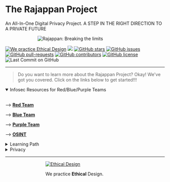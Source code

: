 # The Rajappan Project

An All-In-One Digital Privacy Project. A STEP IN THE RIGHT DIRECTION TO A PRIVATE FUTURE

<div style='display: block; width: 300px; margin-left: auto; margin-right: auto;'><img style='margin-left: auto; margin-right: auto; margin-bottom: 0; ' alt='Rajappan: Breaking the limits' src='docs/7.png'></div>

<a href='https://ind.ie/ethical-design'><img style='margin-left: auto; margin-right: auto;' alt='We practice Ethical Design' src='https://img.shields.io/badge/Ethical_Design-_▲_❤_-blue.svg'></a>
![](https://visitor-badge.laobi.icu/badge?page_id=kaiiyer.rajappan)
[![GitHub stars](https://img.shields.io/github/stars/kaiiyer/rajappan)](https://github.com/kaiiyer/rajappan/stargazers)
[![GitHub issues](https://img.shields.io/github/issues/kaiiyer/rajappan.svg)](https://GitHub.com/kaiiyer/rajappan/issues/)
[![GitHub pull-requests](https://img.shields.io/github/issues-pr/kaiiyer/rajappan.svg)](https://GitHub.com/kaiiyer/rajappan/pull/)
[![GitHub contributors](https://img.shields.io/github/contributors/kaiiyer/rajappan.svg)](https://GitHub.com/kaiiyer/rajappan/graphs/contributors/)
[![GitHub license](https://img.shields.io/github/license/kaiiyer/rajappan)](https://github.com/kaiiyer/rajappan/blob/master/LICENSE)
![Last Commit on GitHub](https://img.shields.io/github/last-commit/kaiiyer/rajappan.svg)

---------

> Do you want to learn more about the Rajappan Project? Okay! We've got you covered.
Click on the links below to get started!!!

<details open>
<summary>Infosec Resources for Red/Blue/Purple Teams</summary>
<br>

--> [**Red Team**](infosec/RedTeam)

--> [**Blue Team**](infosec/BlueTeam)

--> [**Purple Team**](infosec/PurpleTeam/README.md)

--> [**OSINT**](infosec/OSINT/README.md)

</details>

<details>
<summary>Learning Path</summary>
<br>

--> [**Blogs & Mailing Lists**](learning-path/blog.md)

--> [**Cheatsheets**](learning-path/cheatsheets.md)

--> [**Cyber Careers**](learning-path/career.md)

--> [**Cyber Starter Pack**](learning-path/starter-pack.md)

--> [**Privacy Guide and Digital Security Articles**](learning-path/guide-art.md)

--> [**Security Conferences and Podcasts**](learning-path/conf-pod.md)

--> [**Security Books**](learning-path/books.md)

--> [**Powerful Toolkits**](learning-path/toolkits.md)

--> [**Youtube Channels**](learning-path/video.md)
</details>

<details>
<summary>Privacy</summary>
<br>

--> [**Privacy Resources**](privacy/README.md)

</details>



---------

<div style='display: block; width: 250px; margin-left: auto; margin-right: auto;'><a href='https://ind.ie/ethical-design'><img style='margin-left: auto; margin-right: auto; margin-bottom: 0;' alt='Ethical Design' src='https://ind.ie/ethical-design/images/ethical-design-badge-tiny.svg'></a><p>We practice <strong>Ethical</strong> Design.</p></div>
